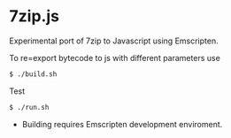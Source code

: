 # 7zip.js

Experimental port of 7zip to Javascript using Emscripten.


To re=export bytecode to js with different parameters use
```sh
$ ./build.sh
```

Test
```sh
$ ./run.sh
```

* Building requires Emscripten development enviroment.
